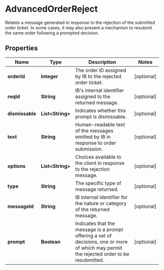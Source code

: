 

# AdvancedOrderReject

Relates a message generated in response to the rejection of the submitted order ticket. In some cases, it may also present a mechanism to resubmit the same order following a prompted decision.

## Properties

| Name | Type | Description | Notes |
|------------ | ------------- | ------------- | -------------|
|**orderId** | **Integer** | The order ID assigned by IB to the rejected order ticket. |  [optional] |
|**reqId** | **String** | IB&#39;s internal identifier assigned to the returned message. |  [optional] |
|**dismissable** | **List&lt;String&gt;** | Indicates whether this prompt is dismissable. |  [optional] |
|**text** | **String** | Human-readable text of the messages emitted by IB in response to order submission. |  [optional] |
|**options** | **List&lt;String&gt;** | Choices available to the client in response to the rejection message. |  [optional] |
|**type** | **String** | The specific type of message returned. |  [optional] |
|**messageId** | **String** | IB internal identifier for the nature or category of the returned message. |  [optional] |
|**prompt** | **Boolean** | Indicates that the message is a prompt offering a set of decisions, one or more of which may permit the rejected order to be resubmitted. |  [optional] |



